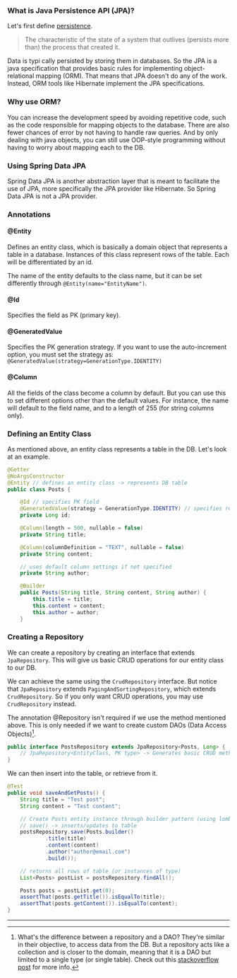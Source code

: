 
### What is Java Persistence API (JPA)?
Let's first define [persistence](https://en.wikipedia.org/wiki/Persistence_(computer_science)).
> The characteristic of the state of a system that outlives (persists more than) the process that created it. 

Data is typi cally persisted by storing them in databases. So the JPA is a java specification that provides basic rules for implementing object-relational mapping (ORM). That means that JPA doesn't do any of the work. Instead, ORM tools like Hibernate implement the JPA specifications. 

### Why use ORM?
You can increase the development speed by avoiding repetitive code, such as the code responsible for mapping objects to the database. There are also fewer chances of error by not having to handle raw queries. And by only dealing with java objects, you can still use OOP-style programming without having to worry about mapping each to the DB.

### Using Spring Data JPA
Spring Data JPA is another abstraction layer that is meant to facilitate the use of JPA, more specifically the JPA provider like Hibernate. So Spring Data JPA is not a JPA provider.

### Annotations
#### @Entity
Defines an entity class, which is basically a domain object that represents a table in a database. Instances of this class represent rows of the table. Each will be differentiated by an id. 

The name of the entity defaults to the class name, but it can be set differently through `@Entity(name="EntityName")`.

#### @Id
Specifies the field as PK (primary key).

#### @GeneratedValue
Specifies the PK generation strategy. If you want to use the auto-increment option, you must set the strategy as:  
`@GeneratedValue(strategy=GenerationType.IDENTITY)`

#### @Column
All the fields of the class become a column by default. But you can use this to set different options other than the default values. For instance, the name will default to the field name, and to a length of 255 (for string columns only).


### Defining an Entity Class
As mentioned above, an entity class represents a table in the DB. 
Let's look at an example.
```java
@Getter
@NoArgsConstructor
@Entity // defines an entity class -> represents DB table
public class Posts {

    @Id // specifies PK field
    @GeneratedValue(strategy = GenerationType.IDENTITY) // specifies rule for PK generation. IDENTITY -> auto increment option
    private Long id;

    @Column(length = 500, nullable = false)
    private String title;

    @Column(columnDefinition = "TEXT", nullable = false)
    private String content;

    // uses default column settings if not specified
    private String author;

    @Builder
    public Posts(String title, String content, String author) {
        this.title = title;
        this.content = content;
        this.author = author;
    }
```

### Creating a Repository
We can create a repository by creating an interface that extends `JpaRepository`. This will give us basic CRUD operations for our entity class to our DB. 

We can achieve the same using the `CrudRepository` interface. But notice that `JpaRepository` extends `PagingAndSortingRepository`, which extends `CrudRepository`. So if you only want CRUD operations, you may use `CrudRepository` instead. 

The annotation @Repository isn't required if we use the method mentioned above. This is only needed if we want to create custom DAOs (Data Access Objects)[^1]. 

```java
public interface PostsRepository extends JpaRepository<Posts, Long> {
    // JpaRepository<EntityClass, PK type> -> Generates basic CRUD methods
}
```

We can then insert into the table, or retrieve from it.
```java
@Test
public void saveAndGetPosts() {
    String title = "Test post";
    String content = "Test content";

    // Create Posts entity instance through builder pattern (using lombok @Builder)
    // save() -> inserts/updates to table
    postsRepository.save(Posts.builder()
            .title(title)
            .content(content)
            .author("author@email.com")
            .build());

    // returns all rows of table (or instances of type)
    List<Posts> postList = postsRepository.findAll();

    Posts posts = postList.get(0);
    assertThat(posts.getTitle()).isEqualTo(title);
    assertThat(posts.getContent()).isEqualTo(content);
}
```

---
[^1]: What's the difference between a repository and a DAO? They're similar in their objective, to access data from the DB. But a repository acts like a collection and is closer to the domain, meaning that it is a DAO but limited to a single type (or single table). Check out this [stackoverflow post](https://stackoverflow.com/questions/8550124/what-is-the-difference-between-dao-and-repository-patterns) for more info.
